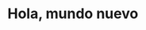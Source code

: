 <!DOCTYPE html>
<html>
<head>
    <title>Hola Mundo Nuevo</title>
</head>
<body>
    <h1>Hola, mundo nuevo</h1>
    </body>
    </html>    

